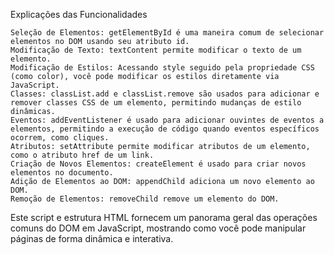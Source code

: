 Explicações das Funcionalidades

    Seleção de Elementos: getElementById é uma maneira comum de selecionar elementos no DOM usando seu atributo id.
    Modificação de Texto: textContent permite modificar o texto de um elemento.
    Modificação de Estilos: Acessando style seguido pela propriedade CSS (como color), você pode modificar os estilos diretamente via JavaScript.
    Classes: classList.add e classList.remove são usados para adicionar e remover classes CSS de um elemento, permitindo mudanças de estilo dinâmicas.
    Eventos: addEventListener é usado para adicionar ouvintes de eventos a elementos, permitindo a execução de código quando eventos específicos ocorrem, como cliques.
    Atributos: setAttribute permite modificar atributos de um elemento, como o atributo href de um link.
    Criação de Novos Elementos: createElement é usado para criar novos elementos no documento.
    Adição de Elementos ao DOM: appendChild adiciona um novo elemento ao DOM.
    Remoção de Elementos: removeChild remove um elemento do DOM.

Este script e estrutura HTML fornecem um panorama geral das operações comuns do DOM em JavaScript, mostrando como você pode manipular páginas de forma dinâmica e interativa.